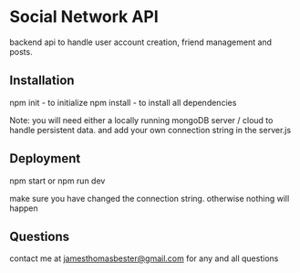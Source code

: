 # Social Network API

backend api to handle user account creation, friend management and posts.

## Installation

npm init - to initialize
npm install - to install all dependencies

Note: you will need either a locally running mongoDB server / cloud to handle persistent data.
      and add your own connection string in the server.js 

## Deployment

npm start or npm run dev

make sure you have changed the connection string. otherwise nothing will happen


## Questions

contact me at jamesthomasbester@gmail.com for any and all questions
